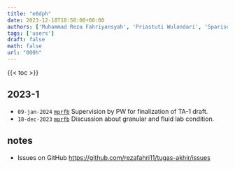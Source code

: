 ```yaml
---
title: "e6dph"
date: 2023-12-18T18:58:00+08:00
authors: ['Muhammad Reza Fahriyansyah', 'Priastuti Wulandari', 'Sparisoma Viridi']
tags: ['users']
draft: false
math: false
url: "000h"
---
```

{{< toc >}}


## 2023-1
+ `09-jan-2024` [`mprfb`](https://osf.io/mprfb) Supervision by PW for finalization of TA-1 draft.
+ `18-dec-2023` [`mprfb`](https://osf.io/mprfb) Discussion about granular and fluid lab condition.


## notes
+ Issues on GitHub https://github.com/rezafahri11/tugas-akhir/issues

